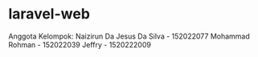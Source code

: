 # laravel-web

Anggota Kelompok:
Naizirun Da Jesus Da Silva - 152022077
Mohammad Rohman - 152022039
Jeffry - 1520222009
